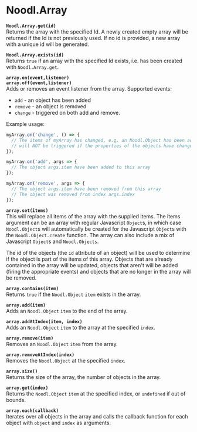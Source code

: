 # Noodl.Array

**`Noodl.Array.get(id)`**  
Returns the array with the specified Id. A newly created empty array will be
returned if the Id is not previously used. If no id is provided, a new array with a unique id will be generated.

**`Noodl.Array.exists(id)`**  
Returns `true` if an array with the specified Id exists,
i.e. has been created with `Noodl.Array.get`.

**`array.on(event,listener)`**  
**`array.off(event,listener)`**  
Adds or removes an event listener from the array.
Supported events:

- `add` - an object has been added
- `remove` - an object is removed
- `change` - triggered on both add and remove.

Example usage:

```javascript
myArray.on('change', () => {
  // The items of myArray has changed, e.g. an Noodl.Object has been added or removed.
  // will NOT be triggered if the properties of the objects have changed
});

myArray.on('add', args => {
  // The object args.item have been added to this array
});

myArray.on('remove', args => {
  // The object args.item have been removed from this array
  // The object was removed from index args.index
});
```

**`array.set(items)`**  
This will replace all items of the array with the supplied items.
The items argument can be an array with regular Javascript `Object`s, in which case `Noodl.Object`s will automatically be created for the Javascript `Object`s with the `Noodl.Object.create` function. The array can also include a mix of Javascript `Object`s and `Noodl.Objects`.

The id of the objects (the `id` attribute of an object) will be used to determine if the object is part of the items of this array. Objects that are already contained in the array
will be updated, objects that aren't will be added (firing the appropriate events)
and objects that are no longer in the array will be removed.

**`array.contains(item)`**  
Returns `true` if the `Noodl.Object` `item` exists in the array.

**`array.add(item)`**  
Adds an `Noodl.Object` `item` to the end of the array.

**`array.addAtIndex(item, index)`**  
Adds an `Noodl.Object` `item` to the array at the specified `index`.

**`array.remove(item)`**  
Removes an `Noodl.Object` `item` from the array.

**`array.removeAtIndex(index)`**  
Removes the `Noodl.Object` at the specified `index`.

**`array.size()`**  
Returns the size of the array, the number of objects in the array.

**`array.get(index)`**  
Returns the `Noodl.Object` `item` at the specified index, or `undefined` if out of bounds.

**`array.each(callback)`**  
Iterates over all objects in the array and calls the callback function for each object
with `object` and `index` as arguments.
